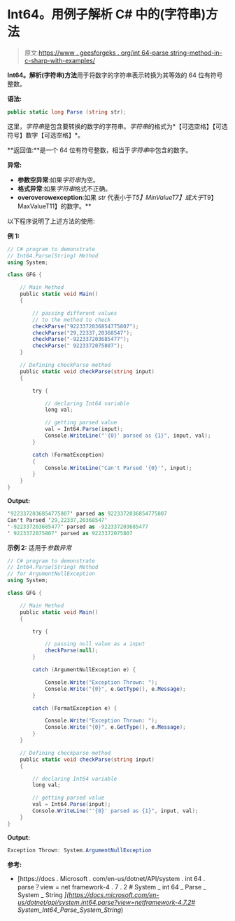 # Int64。用例子解析 C# 中的(字符串)方法

> 原文:[https://www . geesforgeks . org/int 64-parse string-method-in-c-sharp-with-examples/](https://www.geeksforgeeks.org/int64-parsestring-method-in-c-sharp-with-examples/)

**Int64。解析(字符串)方法**用于将数字的字符串表示转换为其等效的 64 位有符号整数。

**语法:**

```cs
public static long Parse (string str);
```

这里，*字符串*是包含要转换的数字的字符串。*字符串*的格式为*【可选空格】【可选符号】数字【可选空格】*。

**返回值:**是一个 64 位有符号整数，相当于*字符串*中包含的数字。

**异常:**

*   **参数空异常**:如果*字符串*为空。
*   **格式异常**:如果*字符串*格式不正确。
*   **overoverowexception**:如果 *str* 代表小于*T5】MinValueT7】或大于*T9】MaxValueT11】的数字。**

以下程序说明了上述方法的使用:

**例 1:**

```cs
// C# program to demonstrate
// Int64.Parse(String) Method
using System;

class GFG {

    // Main Method
    public static void Main()
    {

        // passing different values
        // to the method to check
        checkParse("9223372036854775807");
        checkParse("29,22337,20368547");
        checkParse("-922337203685477");
        checkParse(" 9223372075807");
    }

    // Defining checkParse method
    public static void checkParse(string input)
    {

        try {

            // declaring Int64 variable
            long val;

            // getting parsed value
            val = Int64.Parse(input);
            Console.WriteLine("'{0}' parsed as {1}", input, val);
        }

        catch (FormatException) 
        {
            Console.WriteLine("Can't Parsed '{0}'", input);
        }
    }
}
```

**Output:**

```cs
'9223372036854775807' parsed as 9223372036854775807
Can't Parsed '29,22337,20368547'
'-922337203685477' parsed as -922337203685477
' 9223372075807' parsed as 9223372075807

```

**示例 2:** 适用于*参数异常*

```cs
// C# program to demonstrate
// Int64.Parse(String) Method
// for ArgumentNullException
using System;

class GFG {

    // Main Method
    public static void Main()
    {

        try {

            // passing null value as a input
            checkParse(null);
        }

        catch (ArgumentNullException e) {

            Console.Write("Exception Thrown: ");
            Console.Write("{0}", e.GetType(), e.Message);
        }

        catch (FormatException e) {

            Console.Write("Exception Thrown: ");
            Console.Write("{0}", e.GetType(), e.Message);
        }
    }

    // Defining checkparse method
    public static void checkParse(string input)
    {

        // declaring Int64 variable
        long val;

        // getting parsed value
        val = Int64.Parse(input);
        Console.WriteLine("'{0}' parsed as {1}", input, val);
    }
}
```

**Output:**

```cs
Exception Thrown: System.ArgumentNullException

```

**参考:**

*   [https://docs . Microsoft . com/en-us/dotnet/API/system . int 64 . parse？view = net framework-4 . 7 . 2 # System _ int 64 _ Parse _ System _ String _](https://docs.microsoft.com/en-us/dotnet/api/system.int64.parse?view=netframework-4.7.2# System_Int64_Parse_System_String_)